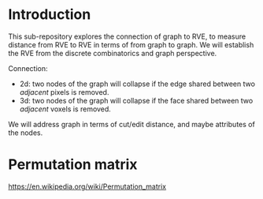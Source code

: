 # Introduction

This sub-repository explores the connection of graph to RVE, to measure distance from RVE to RVE in terms of from graph to graph. We will establish the RVE from the discrete combinatorics and graph perspective.

Connection:
- 2d: two nodes of the graph will collapse if the edge shared between two *adjacent* pixels is removed.
- 3d: two nodes of the graph will collapse if the face shared between two *adjacent* voxels is removed.

We will address graph in terms of cut/edit distance, and maybe attributes of the nodes.

# Permutation matrix

https://en.wikipedia.org/wiki/Permutation_matrix
